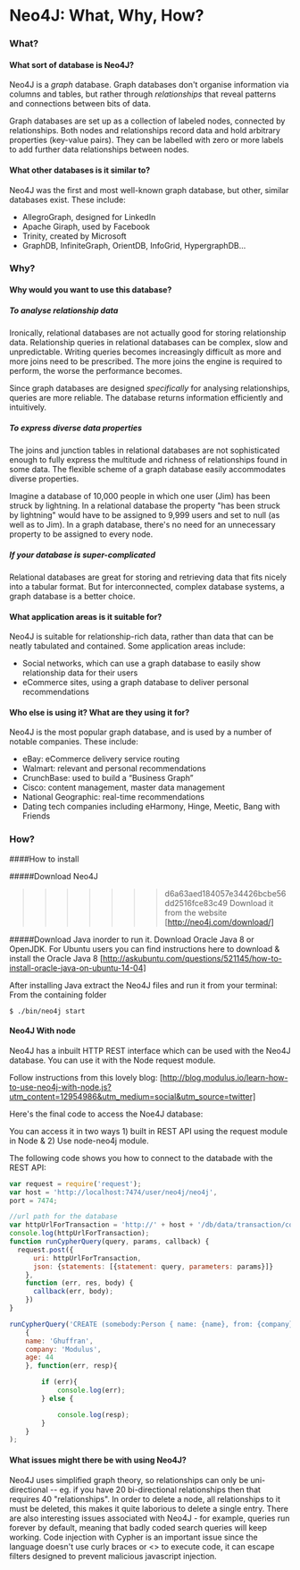# Neo4J: What, Why, How?

### What?

#### What sort of database is Neo4J?

Neo4J is a *graph* database. Graph databases don't organise information via columns and tables, but rather through *relationships* that reveal patterns and connections between bits of data.

Graph databases are set up as a collection of labeled nodes, connected by relationships. Both nodes and relationships record data and hold arbitrary properties (key-value pairs). They can be labelled with zero or more labels to add further data relationships between nodes.

#### What other databases is it similar to?

Neo4J was the first and most well-known graph database, but other, similar databases exist. These include:

* AllegroGraph, designed for LinkedIn
* Apache Giraph, used by Facebook
* Trinity, created by Microsoft
* GraphDB, InfiniteGraph, OrientDB, InfoGrid, HypergraphDB...

### Why?

#### Why would you want to use this database?

##### To analyse relationship data

Ironically, relational databases are not actually good for storing relationship data. Relationship queries in relational databases can be complex, slow and unpredictable. Writing queries becomes increasingly difficult as more and more joins need to be prescribed. The more joins the engine is required to perform, the worse the performance becomes.

Since graph databases are designed *specifically* for analysing relationships, queries are more reliable. The database returns information efficiently and intuitively.

##### To express diverse data properties

The joins and junction tables in relational databases are not sophisticated enough to fully express the multitude and richness of relationships found in some data. The flexible scheme of a graph database easily accommodates diverse properties.

Imagine a database of 10,000 people in which one user (Jim) has been struck by lightning. In a relational database the property "has been struck by lightning" would have to be assigned to 9,999 users and set to null (as well as to Jim). In a graph database, there's no need for an unnecessary property to be assigned to every node.

##### If your database is super-complicated

Relational databases are great for storing and retrieving data that fits nicely into a tabular format. But for interconnected, complex database systems, a graph database is a better choice.

#### What application areas is it suitable for?

Neo4J is suitable for relationship-rich data, rather than data that can be neatly tabulated and contained. Some application areas include:

* Social networks, which can use a graph database to easily show relationship data for their users
* eCommerce sites, using a graph database to deliver personal recommendations

#### Who else is using it? What are they using it for?

Neo4J is the most popular graph database, and is used by a number of notable companies. These include:

* eBay: eCommerce delivery service routing
* Walmart: relevant and personal recommendations
* CrunchBase: used to build a “Business Graph”
* Cisco: content management, master data management
* National Geographic: real-time recommendations
* Dating tech companies including eHarmony, Hinge, Meetic, Bang with Friends

### How?

####How to install

#####Download Neo4J
>>>>>>> d6a63aed184057e34426bcbe56dd2516fce83c49
Download it from the website
[http://neo4j.com/download/]


#####Download Java inorder to run it.
Download Oracle Java 8 or OpenJDK.
For Ubuntu users you can find instructions here to download & install the Oracle Java 8 [http://askubuntu.com/questions/521145/how-to-install-oracle-java-on-ubuntu-14-04]

After installing Java extract the Neo4J files and run it from your terminal:
From the containing folder

`$ ./bin/neo4j start`

#### Neo4J With node

Neo4J has a inbuilt HTTP REST interface which can be used with the Neo4J database. You can use it with the Node request module.

Follow instructions from this lovely blog:
[http://blog.modulus.io/learn-how-to-use-neo4j-with-node.js?utm_content=12954986&utm_medium=social&utm_source=twitter]

Here's the final code to access the Noe4J database:

You can access it in two ways 1) built in REST API using the request module in Node & 2) Use node-neo4j module.

The following code shows you how to connect to the databade with the REST API:

``` javascript
var request = require('request');
var host = 'http://localhost:7474/user/neo4j/neo4j',
port = 7474;

//url path for the database
var httpUrlForTransaction = 'http://' + host + '/db/data/transaction/commit';
console.log(httpUrlForTransaction);
function runCypherQuery(query, params, callback) {
  request.post({
      uri: httpUrlForTransaction,
      json: {statements: [{statement: query, parameters: params}]}
    },
    function (err, res, body) {
      callback(err, body);
    })
}

runCypherQuery('CREATE (somebody:Person { name: {name}, from: {company}, age: {age} }) RETURN somebody',
    {
    name: 'Ghuffran',
    company: 'Modulus',
    age: 44
    }, function(err, resp){

        if (err){
            console.log(err);
        } else {

            console.log(resp);
        }
    }
);
```

#### What issues might there be with using Neo4J?

Neo4J uses simplified graph theory, so relationships can only be uni-directional -- eg. if you have 20 bi-directional relationships then that requires 40 "relationships".
In order to delete a node, all relationships to it must be deleted, this makes it quite laborious to delete a single entry. There are also interesting issues associated with Neo4J - for example, queries run forever by default, meaning that badly coded search queries will keep working.
Code injection with Cypher is an important issue since the language doesn't use curly braces or <> to execute code, it can escape filters designed to prevent malicious javascript injection.

